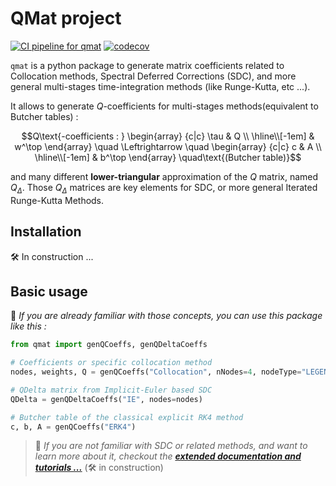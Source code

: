# QMat project

[![CI pipeline for qmat](https://github.com/Parallel-in-Time/qmat/actions/workflows/ci_pipeline.yml/badge.svg)](https://github.com/Parallel-in-Time/qmat/actions/workflows/ci_pipeline.yml)
[![codecov](https://codecov.io/gh/Parallel-in-Time/qmat/graph/badge.svg?token=MO0LDVH5NN)](https://codecov.io/gh/Parallel-in-Time/qmat)

`qmat` is a python package to generate matrix coefficients related to Collocation methods, Spectral Deferred Corrections (SDC), 
and more general multi-stages time-integration methods (like Runge-Kutta, etc ...).

It allows to generate $Q$-coefficients for multi-stages methods(equivalent to Butcher tables) :

```math
Q\text{-coefficients : }
\begin{array}
    {c|c}
    \tau & Q \\
    \hline\\[-1em]
    & w^\top
\end{array}
\quad \Leftrightarrow \quad
\begin{array}
    {c|c}
    c & A \\
    \hline\\[-1em]
    & b^\top
\end{array}
\quad\text{(Butcher table)}
```

and many different **lower-triangular** approximation of the $Q$ matrix, named $Q_\Delta$.
Those $Q_\Delta$ matrices are key elements for SDC, or more general Iterated Runge-Kutta Methods.

## Installation

:hammer_and_wrench: In construction ...

## Basic usage

:scroll: _If you are already familiar with those concepts, you can use this package like this :_

```python
from qmat import genQCoeffs, genQDeltaCoeffs

# Coefficients or specific collocation method
nodes, weights, Q = genQCoeffs("Collocation", nNodes=4, nodeType="LEGENDRE", quadType="RADAU-RIGHT")

# QDelta matrix from Implicit-Euler based SDC
QDelta = genQDeltaCoeffs("IE", nodes=nodes)

# Butcher table of the classical explicit RK4 method
c, b, A = genQCoeffs("ERK4")
```

> :bell: _If you are not familiar with SDC or related methods, and want to learn more about it, checkout the [**extended documentation and tutorials ...**](./tutorials/)_ (:hammer_and_wrench: in construction)

